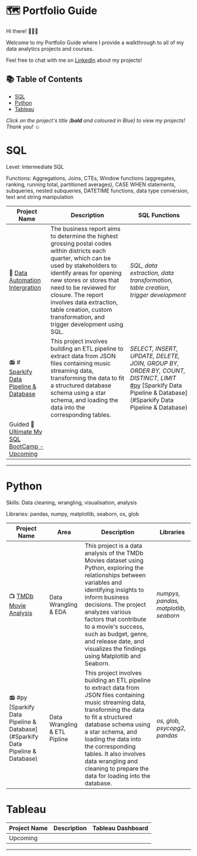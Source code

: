 # 🗺 Portfolio Guide

Hi there! 🙋🏻‍♀️

Welcome to my Portfolio Guide where I provide a walkthrough to all of my data analytics projects and courses.

Feel free to chat with me on [LinkedIn](https://www.linkedin.com/in/tonirstewart/) about my projects!

## 📚 Table of Contents
- [SQL](#sql)
- [Python](#python)
- [Tableau](#tableau)

_Click on the project's title (**bold** and coloured in Blue) to view my projects! Thank you! ☺️_

# SQL

Level: Intermediate SQL

Functions: Aggregations, Joins, CTEs, Window functions (aggregates, ranking, running total, partitioned averages), CASE WHEN statements, subqueries, nested subqueries, DATETIME functions, data type conversion, text and string manipulation

| Project Name | Description | SQL Functions |
|---|---|---|
| :vhs: [Data Automation Intergration](https://github.com/ToniRose92/D191-AUTOMATING-DATA-INTEGRATION) |The business report aims to determine the highest grossing postal codes within districts each quarter, which can be used by stakeholders to identify areas for opening new stores or stores that need to be reviewed for closure. The report involves data extraction, table creation, custom transformation, and trigger development using SQL. | _SQL, data extraction, data transformation, table creation, trigger development_ |  
| :radio: # [Sparkify Data Pipeline & Database](https://github.com/ToniRose92/Sparkify-Data-Pipline-Database)   |This project involves building an ETL pipeline to extract data from JSON files containing music streaming data, transforming the data to fit a structured database schema using a star schema, and loading the data into the corresponding tables.	  | _SELECT, INSERT, UPDATE, DELETE, JOIN, GROUP BY, ORDER BY, COUNT, DISTINCT, LIMIT_ [#py](#py) [Sparkify Data Pipeline & Database](#Sparkify Data Pipeline & Database)|
| Guided :iphone: [Ultimate My SQL BootCamp - Upcoming]()  |  |  | 


***

# Python

Skills: Data cleaning, wrangling, visualisation, analysis

Libraries: pandas, numpy, matplotlib, seaborn, os, glob

| Project Name | Area | Description | Libraries |    
|---|---|---|---|
| 📺 [TMDb Movie Analysis](https://github.com/ToniRose92/TMDb-Movies)|   Data Wrangling & EDA |This project is a data analysis of the TMDb Movies dataset using Python, exploring the relationships between variables and identifying insights to inform business decisions. The project analyzes various factors that contribute to a movie's success, such as budget, genre, and release date, and visualizes the findings using Matplotlib and Seaborn. | _numpys, pandas, matplotlib, seaborn_ |   
| :radio: #py [Sparkify Data Pipeline & Database](#Sparkify Data Pipeline & Database)	| Data Wrangling & ETL Pipline  |This project involves building an ETL pipeline to extract data from JSON files containing music streaming data, transforming the data to fit a structured database schema using a star schema, and loading the data into the corresponding tables. It also involves data wrangling and cleaning to prepare the data for loading into the database.  | _os, glob, psycopg2, pandas_


# Tableau

| Project Name | Description | Tableau Dashboard |
|---|---|---|
| Upcoming |  |  |


***

